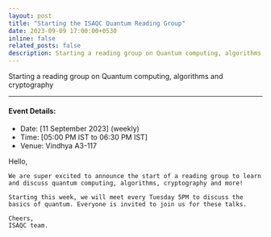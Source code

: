 ```yaml
---
layout: post
title: "Starting the ISAQC Quantum Reading Group"
date: 2023-09-09 17:00:00+0530
inline: false
related_posts: false
description: Starting a reading group on Quantum computing, algorithms and cryptography
---
```

Starting a reading group on Quantum computing, algorithms and cryptography

*** 
<!--more--> 
#### Event Details:

<ul>
    <li> Date: [11 September 2023] (weekly)</li>
    <li> Time: [05:00 PM IST to 06:30 PM IST] </li>
    <li> Venue: Vindhya A3-117 </li>
</ul>

<p>
    Hello, 

    We are super excited to announce the start of a reading group to learn and discuss quantum computing, algorithms, cryptography and more!

    Starting this week, we will meet every Tuesday 5PM to discuss the basics of quantum. Everyone is invited to join us for these talks.

    Cheers,
    ISAQC team. 
</p>




